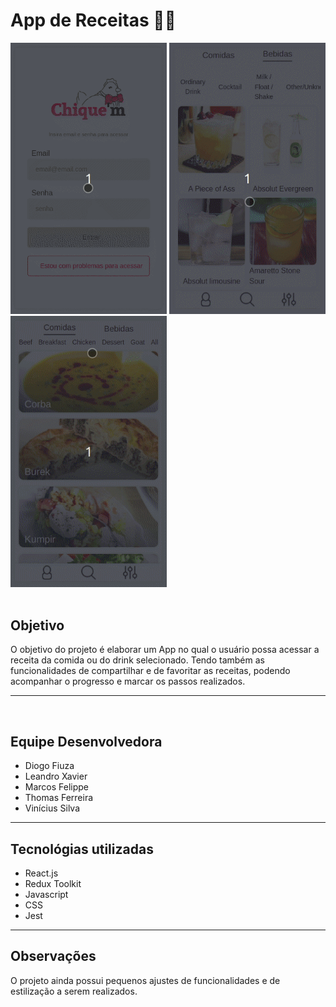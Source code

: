 # App de Receitas 🍔🍷


<img width="250px" src="login.gif"></img>
<img width="250px" src="detalhes-das-bebidas.gif"></img>
<img width="250px" src="detalhes-das-comidas.gif"></img>
<br/>
<br/>

## Objetivo

O objetivo do projeto é elaborar um App no qual o usuário possa acessar a receita da comida ou do drink selecionado. Tendo também as funcionalidades de compartilhar e de favoritar as receitas, podendo acompanhar o progresso e marcar os passos realizados.

---

<br/>

## Equipe Desenvolvedora

- Diogo Fiuza
- Leandro Xavier
- Marcos Felippe
- Thomas Ferreira
- Vinícius Silva


---

## Tecnológias utilizadas

- React.js
- Redux Toolkit
- Javascript
- CSS
- Jest

---

## Observações

O projeto ainda possui pequenos ajustes de funcionalidades e de estilização a serem realizados.

